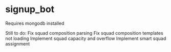 # signup_bot

Requires mongodb installed

Still to do:
  Fix squad composition parsing
  Fix squad composition templates not loading
  Implement squad capacity and overflow
  Implement smart squad assignment
